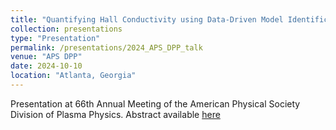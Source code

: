 ```yaml
---
title: "Quantifying Hall Conductivity using Data-Driven Model Identification"
collection: presentations
type: "Presentation"
permalink: /presentations/2024_APS_DPP_talk
venue: "APS DPP"
date: 2024-10-10
location: "Atlanta, Georgia"
---
```


Presentation at 66th Annual Meeting of the American Physical Society Division of Plasma Physics. Abstract available [here](https://meetings.aps.org/Meeting/DPP24/Session/UO09.9)